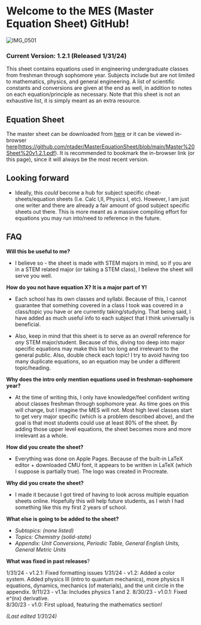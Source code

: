 # Welcome to the MES (Master Equation Sheet) GitHub!
![IMG_0501](https://github.com/ntader/MasterEquationSheet/assets/141366829/0df68ff0-3dc6-4af0-8805-60996fbaed6b)

### **Current Version: 1.2.1** (Released 1/31/24)

This sheet contains equations used in engineering undergraduate classes from freshman through sophomore year. Subjects include but are not limited to mathematics, physics, and general engineering. A list of scientific constants and conversions are given at the end as well, in addition to notes on each equation/principle as necessary. Note that this sheet is not an exhaustive list, it is simply meant as an extra resource.

## Equation Sheet

The master sheet can be downloaded from [here](https://github.com/ntader/MasterEquationSheet/releases/tag/Master) or it can be viewed in-browser [here](https://github.com/ntader/MasterEquationSheet/blob/main/Master%20Sheet%20v1.2.pdf)(https://github.com/ntader/MasterEquationSheet/blob/main/Master%20Sheet%20v1.2.1.pdf). It is recommended to bookmark the in-browser link (or this page), since it will always be the most recent version.  

## Looking forward

* Ideally, this *could* become a hub for subject specific cheat-sheets/equation sheets (I.e. Calc I,II, Physics I, etc). However, I am just one writer and there are already a fair amount of good subject specific sheets out there. This is more meant as a massive compiling effort for equations you may run into/need to reference in the future.

## FAQ

**Will this be useful to me?**   

* I believe so - the sheet is made with STEM majors in mind, so if you are in a STEM related major (or taking a STEM class), I believe the sheet will serve you well.



**How do you not have equation X? It is a major part of Y!** 

* Each school has its own classes and syllabi. Because of this, I cannot guarantee that something covered in a class I took was covered in a class/topic you have or are currently taking/studying. That being said, I have added as much useful info to each subject that I think universally is beneficial. 

* Also, keep in mind that this sheet is to serve as an *overall* reference for *any* STEM major/student. Because of this, diving too deep into major specific equations may make this list too long and irrelevant to the general public. Also, double check each topic! I try to avoid having too many duplicate equations, so an equation may be under a different topic/heading.


**Why does the intro only mention equations used in freshman-sophomore year?**

* At the time of writing this, I only have knowledge/feel confident writing about classes freshman through sophomore year. As time goes on this will change, but I imagine the MES will not. Most high level classes start to get very major specific (which is a problem described above), and the goal is that most students could use at least 80% of the sheet. By adding those upper level equations, the sheet becomes more and more irrelevant as a whole.






**How did you create the sheet?**  

* Everything was done on Apple Pages. Because of the built-in LaTeX editor + downloaded CMU font, it appears to be written in LaTeX (which I suppose is partially true). The logo was created in Procreate.

**Why did you create the sheet?**  

* I made it because I got tired of having to look across multiple equation sheets online. Hopefully this will help future students, as I wish I had something like this my first 2 years of school.


**What else is going to be added to the sheet?** 

- *Subtopics: (none listed)*
- *Topics: Chemistry (solid-state)*
- *Appendix: Unit Conversions, Periodic Table, General English Units, General Metric Units*


**What was fixed in past releases**?  

1/31/24 - v1.2.1: Fixed formatting issues
1/31/24 - v1.2: Added a color system. Added physics III (intro to quantum mechanics), more physics II equations, dynamics, mechanics (of materials), and the unit circle in the appendix.
9/11/23 - v1.1a: Includes physics 1 and 2. 
8/30/23 - v1.0.1: Fixed e^(nx) derivative.  
8/30/23 - v1.0: First upload, featuring the mathematics section!  

*(Last edited 1/31/24)*

